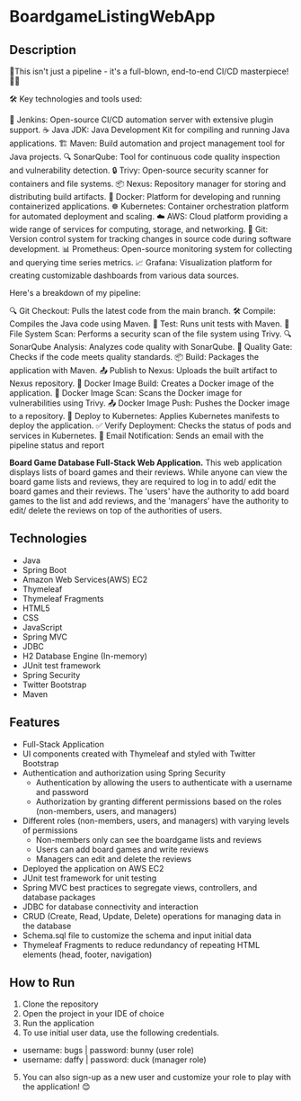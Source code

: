 # BoardgameListingWebApp

## Description
🚀This isn't just a pipeline - it's a full-blown, end-to-end CI/CD masterpiece! 🌟🎉

🛠️ Key technologies and tools used:

🔧 Jenkins: Open-source CI/CD automation server with extensive plugin support. ☕ Java JDK: Java Development Kit for compiling and running Java applications. 🏗️ Maven: Build automation and project management tool for Java projects. 🔍 SonarQube: Tool for continuous code quality inspection and vulnerability detection. 🔒 Trivy: Open-source security scanner for containers and file systems. 📦 Nexus: Repository manager for storing and distributing build artifacts. 🐳 Docker: Platform for developing and running containerized applications. ☸️ Kubernetes: Container orchestration platform for automated deployment and scaling. ☁️ AWS: Cloud platform providing a wide range of services for computing, storage, and networking. 🌳 Git: Version control system for tracking changes in source code during software development. 📊 Prometheus: Open-source monitoring system for collecting and querying time series metrics. 📈 Grafana: Visualization platform for creating customizable dashboards from various data sources.

Here's a breakdown of my pipeline:

🔍 Git Checkout: Pulls the latest code from the main branch. 🛠️ Compile: Compiles the Java code using Maven. 🧪 Test: Runs unit tests with Maven. 🔬 File System Scan: Performs a security scan of the file system using Trivy. 🔍 SonarQube Analysis: Analyzes code quality with SonarQube. 🚦 Quality Gate: Checks if the code meets quality standards. 📦 Build: Packages the application with Maven. 📤 Publish to Nexus: Uploads the built artifact to Nexus repository. 🐳 Docker Image Build: Creates a Docker image of the application. 🔬 Docker Image Scan: Scans the Docker image for vulnerabilities using Trivy. 📤 Docker Image Push: Pushes the Docker image to a repository. 🚀 Deploy to Kubernetes: Applies Kubernetes manifests to deploy the application. ✅ Verify Deployment: Checks the status of pods and services in Kubernetes. 📧 Email Notification: Sends an email with the pipeline status and report

**Board Game Database Full-Stack Web Application.**
This web application displays lists of board games and their reviews. While anyone can view the board game lists and reviews, they are required to log in to add/ edit the board games and their reviews. The 'users' have the authority to add board games to the list and add reviews, and the 'managers' have the authority to edit/ delete the reviews on top of the authorities of users.  

## Technologies

- Java
- Spring Boot
- Amazon Web Services(AWS) EC2
- Thymeleaf
- Thymeleaf Fragments
- HTML5
- CSS
- JavaScript
- Spring MVC
- JDBC
- H2 Database Engine (In-memory)
- JUnit test framework
- Spring Security
- Twitter Bootstrap
- Maven

## Features

- Full-Stack Application
- UI components created with Thymeleaf and styled with Twitter Bootstrap
- Authentication and authorization using Spring Security
  - Authentication by allowing the users to authenticate with a username and password
  - Authorization by granting different permissions based on the roles (non-members, users, and managers)
- Different roles (non-members, users, and managers) with varying levels of permissions
  - Non-members only can see the boardgame lists and reviews
  - Users can add board games and write reviews
  - Managers can edit and delete the reviews
- Deployed the application on AWS EC2
- JUnit test framework for unit testing
- Spring MVC best practices to segregate views, controllers, and database packages
- JDBC for database connectivity and interaction
- CRUD (Create, Read, Update, Delete) operations for managing data in the database
- Schema.sql file to customize the schema and input initial data
- Thymeleaf Fragments to reduce redundancy of repeating HTML elements (head, footer, navigation)

## How to Run

1. Clone the repository
2. Open the project in your IDE of choice
3. Run the application
4. To use initial user data, use the following credentials.
  - username: bugs    |     password: bunny (user role)
  - username: daffy   |     password: duck  (manager role)
5. You can also sign-up as a new user and customize your role to play with the application! 😊
